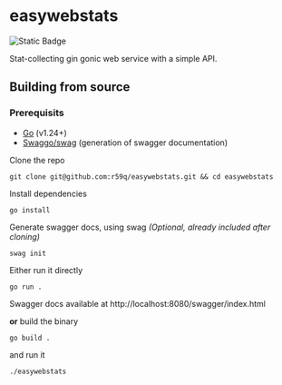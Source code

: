 # easywebstats
![Static Badge](https://img.shields.io/badge/License-MIT-blue)

Stat-collecting gin gonic web service with a simple API.



## Building from source

### Prerequisits
- [Go](https://go.dev/doc/install) (v1.24+)
- [Swaggo/swag](https://github.com/swaggo/swag?tab=readme-ov-file#getting-started) (generation of swagger documentation)

Clone the repo
```shell
git clone git@github.com:r59q/easywebstats.git && cd easywebstats
```

Install dependencies
```shell
go install
```
Generate swagger docs, using swag *(Optional, already included after cloning)*
```shell
swag init
```
Either run it directly
```shell
go run .
```
Swagger docs available at http://localhost:8080/swagger/index.html

**or** build the binary
```shell
go build .
```
and run it
```shell
./easywebstats
```